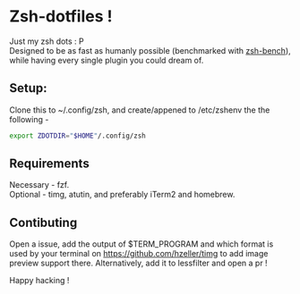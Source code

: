# Zsh-dotfiles !
Just my zsh dots : P \
Designed to be as fast as humanly possible (benchmarked with [zsh-bench](https://github.com/romkatv/zsh-bench)), while having every single plugin you could dream of.
## Setup:
Clone this to ~/.config/zsh, and create/appened to /etc/zshenv the the following -
```zsh
export ZDOTDIR="$HOME"/.config/zsh
```
## Requirements 
Necessary - fzf. \
Optional - timg, atutin, and preferably iTerm2 and homebrew.
## Contibuting
Open a issue, add the output of $TERM_PROGRAM and which format is used by your terminal on https://github.com/hzeller/timg to add image preview support there.
Alternatively, add it to lessfilter and open a pr !

Happy hacking !
